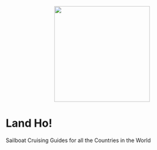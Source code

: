 <p align="center">
  <img src="https://cdn.rawgit.com/thomasbrueggemann/land-ho/master/img/icon.png" width="250" />
</p>

# Land Ho!
Sailboat Cruising Guides for all the Countries in the World
